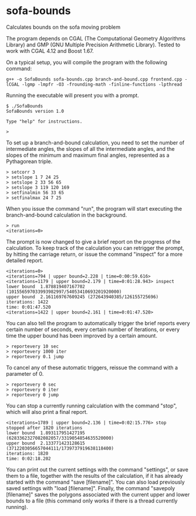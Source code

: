 # sofa-bounds
Calculates bounds on the sofa moving problem

The program depends on CGAL (The Computational Geometry Algorithms Library) and GMP (GNU Multiple Precision Arithmetic Library).
Tested to work with CGAL 4.12 and Boost 1.67.

On a typical setup, you will compile the program with the following command:

    g++ -o SofaBounds sofa-bounds.cpp branch-and-bound.cpp frontend.cpp -lCGAL -lgmp -lmpfr -O3 -frounding-math -finline-functions -lpthread

Running the executable will present you with a prompt.

    $ ./SofaBounds 
    SofaBounds version 1.0

    Type "help" for instructions.

    > 

To set up a branch-and-bound calculation, you need to set the number of intermediate angles, the slopes of all the intermediate angles, and the slopes of the minimum and maximum final angles, represented as a Pythagorean triple.


    > setcorr 3
    > setslope 1 7 24 25
    > setslope 2 33 56 65
    > setslope 3 119 120 169
    > setfinalmin 56 33 65
    > setfinalmax 24 7 25

When you issue the command "run", the program will start executing the branch-and-bound calculation in the background.

    > run
    <iterations=0> 

The prompt is now changed to give a brief report on the progress of the calculation. To keep track of the calculation you can retrigger the prompt, by hitting the carriage return, or issue the command "inspect" for a more detailed report.

    <iterations=0>
    <iterations=794 | upper bound=2.228 | time=0:00:59.616>
    <iterations=1179 | upper bound=2.179 | time=0:01:28.943> inspect
    lower bound  1.878819407167702 (101556597033993982997/54053410693201920000)
    upper bound  2.161169767609245 (272643940385/126155725696)
    iterations: 1422
    time: 0:01:47.520
    <iterations=1422 | upper bound=2.161 | time=0:01:47.520>

You can also tell the program to automatically trigger the brief reports every certain number of seconds, every certain number of iterations, or every time the upper bound has been improved by a certain amount.

    > reportevery 10 sec
    > reportevery 1000 iter
    > reportevery 0.1 jump

To cancel any of these automatic triggers, reissue the command with a parameter of 0.

    > reportevery 0 sec
    > reportevery 0 iter
    > reportevery 0 jump

You can stop a currently running calculation with the command "stop", which will also print a final report.

    <iterations=1789 | upper bound=2.136 | time=0:02:15.776> stop
    stopped after 1820 iterations
    lower bound  1.893117951427195 (6283362327082082057/3319054854635520000)
    upper bound  2.133771423128615 (3712203056657044111/1739737919638118400)
    iterations: 1820
    time: 0:02:18.202

You can print out the current settings with the command "settings", or save them to a file, together with the results of the calculation, if it has already started with the command "save [filename]". You can also load previously saved settings with "load [filename]". Finally, the command "savepoly [filename]" saves the polygons associated with the current upper and lower bounds to a file (this command only works if there is a thread currently running).
